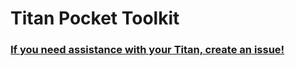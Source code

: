 # Titan Pocket Toolkit

### [If you need assistance with your Titan, create an issue!](https://github.com/505e06b2/Titan-Pocket-Toolkit/issues)
